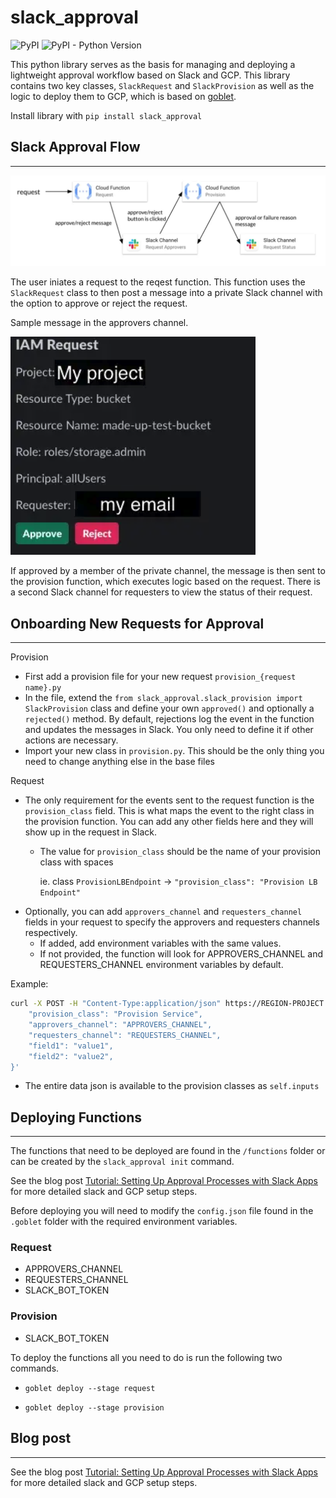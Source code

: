 # slack_approval

![PyPI](https://img.shields.io/pypi/v/slack_approval?color=blue&style=plastic)
![PyPI - Python Version](https://img.shields.io/pypi/pyversions/slack_approval?style=plastic)

This python library serves as the basis for managing and deploying a lightweight approval workflow based on Slack and GCP. This library contains two key classes, `SlackRequest` and `SlackProvision` as well as the logic to deploy them to GCP, which is based on [goblet](https://github.com/goblet/goblet). 

Install library with `pip install slack_approval`

## Slack Approval Flow 
______________________

![approval_flow](images/approval_flow.png "Approval Flow")

The user iniates a request to the reqest function. This function uses the `SlackRequest` class to then post a message into a private Slack channel with the option to approve or reject the request. 

Sample message in the approvers channel. 

![sample_message](images/sample_message.png "Sample Message")

If approved by a member of the private channel, the message is then sent to the provision function, which executes logic based on the request. There is a second Slack channel for requesters to view the status of their request.


## Onboarding New Requests for Approval
______________________________________

Provision

  * First add a provision file for your new request `provision_{request name}.py`
  * In the file, extend the `from slack_approval.slack_provision import SlackProvision` 
    class and define your own `approved()` and optionally a `rejected()` method. By default, 
    rejections log the event in the function and updates the messages in Slack. You only 
    need to define it if other actions are necessary.
  * Import your new class in `provision.py`. This should be the only thing you need to change
    anything else in the base files

Request

  * The only requirement for the events sent to the request function is the `provision_class`
    field. This is what maps the event to the right class in the provision function. You can
    add any other fields here and they will show up in the request in Slack.
      * The value for `provision_class` should be the name of your provision class with spaces
        
        ie. class `ProvisionLBEndpoint` -> `"provision_class": "Provision LB Endpoint"`
  * Optionally, you can add `approvers_channel` and `requesters_channel` fields in your request to specify the approvers and requesters channels respectively. 
    * If added, add environment variables with the same values. 
    * If not provided, the function will look for APPROVERS_CHANNEL and REQUESTERS_CHANNEL environment variables by default.

Example:
``` bash
curl -X POST -H "Content-Type:application/json" https://REGION-PROJECT.cloudfunctions.net/slack-request -d '{
	"provision_class": "Provision Service",
    "approvers_channel": "APPROVERS_CHANNEL",
    "requesters_channel": "REQUESTERS_CHANNEL",
	"field1": "value1",
	"field2": "value2",
}'
```

  * The entire data json is available to the provision classes as `self.inputs`


## Deploying Functions
_______________________

The functions that need to be deployed are found in the `/functions` folder or can be created by the `slack_approval init` command. 

See the blog post [Tutorial: Setting Up Approval Processes with Slack Apps](https://engineering.premise.com/tutorial-setting-up-approval-processes-with-slack-apps-d325aee31763) for more detailed slack and GCP setup steps.

Before deploying you will need to modify the `config.json` file found in the `.goblet` folder with the required environment variables. 

### Request
* APPROVERS_CHANNEL
* REQUESTERS_CHANNEL
* SLACK_BOT_TOKEN

### Provision
* SLACK_BOT_TOKEN

To deploy the functions all you need to do is run the following two commands.

* `goblet deploy --stage request` 

* `goblet deploy --stage provision`

## Blog post
____________
See the blog post [Tutorial: Setting Up Approval Processes with Slack Apps](https://engineering.premise.com/tutorial-setting-up-approval-processes-with-slack-apps-d325aee31763) for more detailed slack and GCP setup steps.